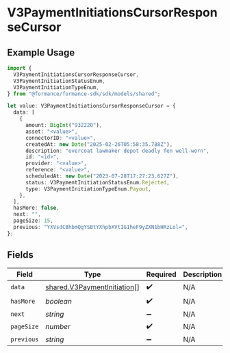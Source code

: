# V3PaymentInitiationsCursorResponseCursor

## Example Usage

```typescript
import {
  V3PaymentInitiationsCursorResponseCursor,
  V3PaymentInitiationStatusEnum,
  V3PaymentInitiationTypeEnum,
} from "@formance/formance-sdk/sdk/models/shared";

let value: V3PaymentInitiationsCursorResponseCursor = {
  data: [
    {
      amount: BigInt("932220"),
      asset: "<value>",
      connectorID: "<value>",
      createdAt: new Date("2025-02-26T05:58:35.788Z"),
      description: "overcoat lawmaker depot deadly fen well-worn",
      id: "<id>",
      provider: "<value>",
      reference: "<value>",
      scheduledAt: new Date("2023-07-28T17:27:23.627Z"),
      status: V3PaymentInitiationStatusEnum.Rejected,
      type: V3PaymentInitiationTypeEnum.Payout,
    },
  ],
  hasMore: false,
  next: "",
  pageSize: 15,
  previous: "YXVsdCBhbmQgYSBtYXhpbXVtIG1heF9yZXN1bHRzLol=",
};
```

## Fields

| Field                                                                             | Type                                                                              | Required                                                                          | Description                                                                       | Example                                                                           |
| --------------------------------------------------------------------------------- | --------------------------------------------------------------------------------- | --------------------------------------------------------------------------------- | --------------------------------------------------------------------------------- | --------------------------------------------------------------------------------- |
| `data`                                                                            | [shared.V3PaymentInitiation](../../../sdk/models/shared/v3paymentinitiation.md)[] | :heavy_check_mark:                                                                | N/A                                                                               |                                                                                   |
| `hasMore`                                                                         | *boolean*                                                                         | :heavy_check_mark:                                                                | N/A                                                                               | false                                                                             |
| `next`                                                                            | *string*                                                                          | :heavy_minus_sign:                                                                | N/A                                                                               |                                                                                   |
| `pageSize`                                                                        | *number*                                                                          | :heavy_check_mark:                                                                | N/A                                                                               | 15                                                                                |
| `previous`                                                                        | *string*                                                                          | :heavy_minus_sign:                                                                | N/A                                                                               | YXVsdCBhbmQgYSBtYXhpbXVtIG1heF9yZXN1bHRzLol=                                      |